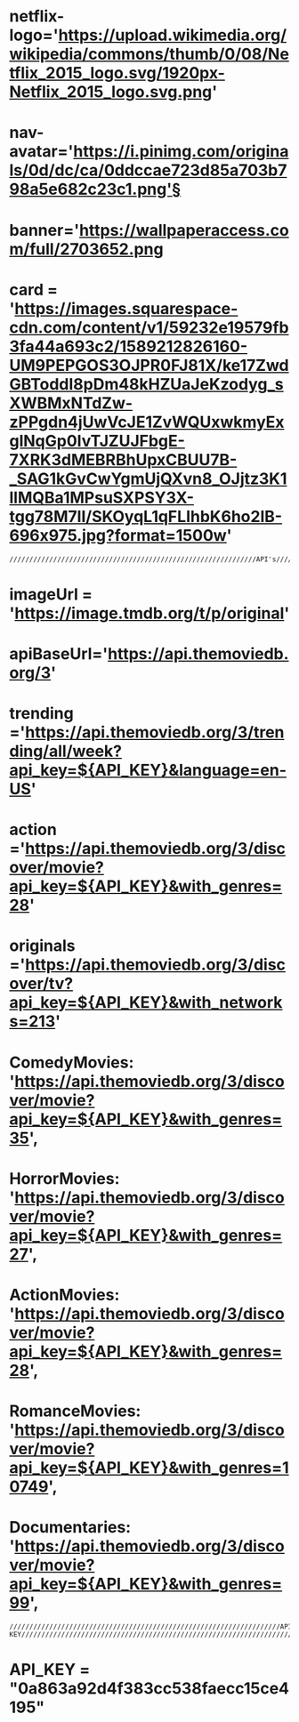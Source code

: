 # netflix-logo='https://upload.wikimedia.org/wikipedia/commons/thumb/0/08/Netflix_2015_logo.svg/1920px-Netflix_2015_logo.svg.png'

# nav-avatar='https://i.pinimg.com/originals/0d/dc/ca/0ddccae723d85a703b798a5e682c23c1.png'§

# banner='https://wallpaperaccess.com/full/2703652.png

# card = 'https://images.squarespace-cdn.com/content/v1/59232e19579fb3fa44a693c2/1589212826160-UM9PEPGOS3OJPR0FJ81X/ke17ZwdGBToddI8pDm48kHZUaJeKzodyg_sXWBMxNTdZw-zPPgdn4jUwVcJE1ZvWQUxwkmyExglNqGp0IvTJZUJFbgE-7XRK3dMEBRBhUpxCBUU7B-_SAG1kGvCwYgmUjQXvn8_OJjtz3K1llMQBa1MPsuSXPSY3X-tgg78M7lI/SKOyqL1qFLIhbK6ho2lB-696x975.jpg?format=1500w'

    //////////////////////////////////////////////////////////////API's//////////////////////////////////////////////////////////////////////////

# imageUrl = 'https://image.tmdb.org/t/p/original'

# apiBaseUrl='https://api.themoviedb.org/3'

# trending ='https://api.themoviedb.org/3/trending/all/week?api_key=${API_KEY}&language=en-US'

# action ='https://api.themoviedb.org/3/discover/movie?api_key=${API_KEY}&with_genres=28'

# originals ='https://api.themoviedb.org/3/discover/tv?api_key=${API_KEY}&with_networks=213'

# ComedyMovies: 'https://api.themoviedb.org/3/discover/movie?api_key=${API_KEY}&with_genres=35',

# HorrorMovies: 'https://api.themoviedb.org/3/discover/movie?api_key=${API_KEY}&with_genres=27',

# ActionMovies: 'https://api.themoviedb.org/3/discover/movie?api_key=${API_KEY}&with_genres=28',

# RomanceMovies: 'https://api.themoviedb.org/3/discover/movie?api_key=${API_KEY}&with_genres=10749',

# Documentaries: 'https://api.themoviedb.org/3/discover/movie?api_key=${API_KEY}&with_genres=99',

    ////////////////////////////////////////////////////////////////////API KEY////////////////////////////////////////////////////////////////////////////

# API_KEY = "0a863a92d4f383cc538faecc15ce4195"
